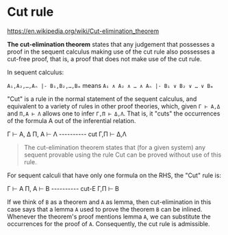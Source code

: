 # Cut rule

https://en.wikipedia.org/wiki/Cut-elimination_theorem

**The cut-elimination theorem** states that any judgement that possesses a proof in the sequent calculus making use of the cut rule also possesses a cut-free proof, that is, a proof that does not make use of the cut rule.

In sequent calculus:

`A₁,A₂,…,Aₙ |- B₁,B₂,…,Bₘ` means `A₁ ∧ A₂ ∧ … ∧ Aₙ |- B₁ ∨ B₂ ∨ … ∨ Bₘ`

"Cut" is a rule in the normal statement of the sequent calculus, and equivalent to a variety of rules in other proof theories, which, given `Γ ⊢ A,Δ` and `Π,A ⊢ Λ` allows one to infer `Γ,Π ⊢ Δ,Λ`. That is, it "cuts" the occurrences of the formula A out of the inferential relation.

Γ  ⊢ A, Δ
Π, A ⊢  Λ
---------- cut
Γ,Π ⊢ Δ,Λ

> The cut-elimination theorem states that (for a given system) any sequent provable using the rule Cut can be proved without use of this rule.

For sequent calculi that have only one formula on the RHS, the "Cut" rule is:

Γ ⊢ A
Π, A ⊢ B
---------- cut-E
Γ,Π ⊢ B

If we think of `B` as a theorem and `A` as lemma, then cut-elimination in this case says that a lemma `A` used to prove the theorem `B` can be inlined. Whenever the theorem's proof mentions lemma `A`, we can substitute the occurrences for the proof of `A`. Consequently, the cut rule is admissible.

